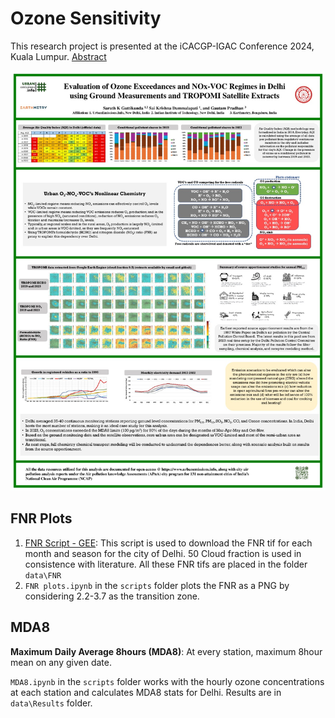 # Ozone Sensitivity

This research project is presented at the iCACGP-IGAC Conference 2024, Kuala Lumpur. [Abstract](https://icacgp-igac2024.com/wp-content/uploads/2024/08/C31.-Sarath-K-Guttikunda.pdf)

![Ozone exceedances](assets/Delhi_Ozone_Poster.jpg)


## FNR Plots  <a name="method"></a>

1. [FNR Script - GEE](https://code.earthengine.google.com/a388006ea7b1e9c83005c1d53d5afd9e): This script is used to download the FNR tif for each month and season for the city of Delhi. 50 Cloud fraction is used in consistence with literature. All these FNR tifs are placed in the folder `data\FNR`
2. `FNR plots.ipynb` in the `scripts` folder plots the FNR as a PNG by considering 2.2-3.7 as the transition zone.


## MDA8

**Maximum Daily Average 8hours (MDA8)**: At every station, maximum 8hour mean on any given date. 

`MDA8.ipynb` in the `scripts` folder works with the hourly ozone concentrations at each station and calculates MDA8 stats for Delhi. Results are in `data\Results` folder.
